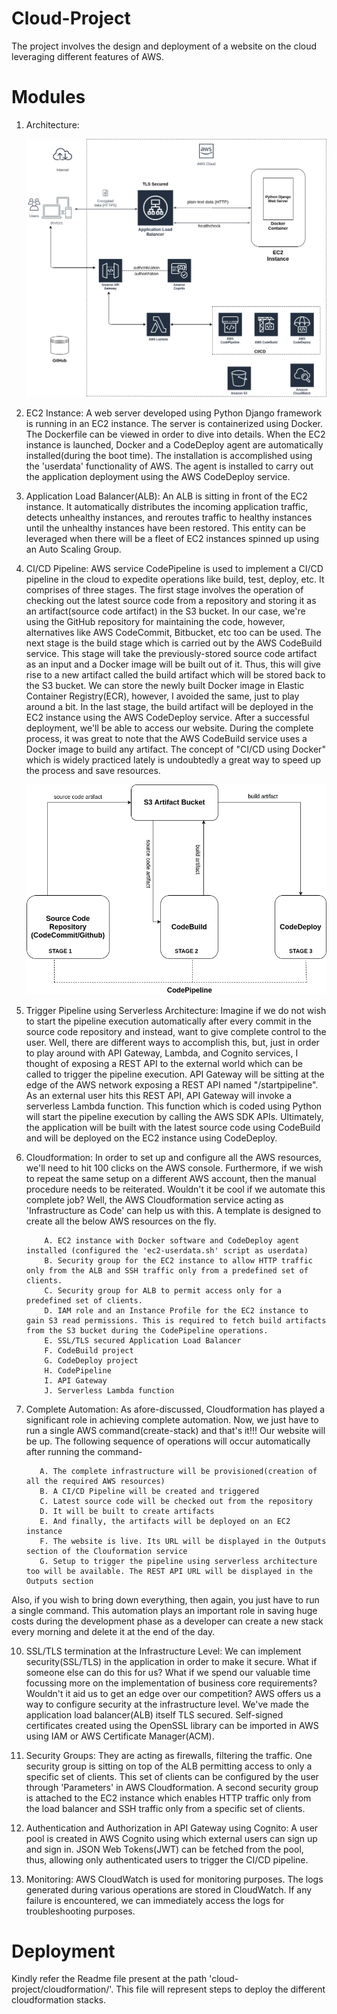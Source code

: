 # Cloud-Project
The project involves the design and deployment of a website on the cloud leveraging different features of AWS.

# Modules
1. Architecture:



      ![alt text](https://github.com/ramos-04/cloud-project/blob/master/images/architecture.png)


2. EC2 Instance:
A web server developed using Python Django framework is running in an EC2 instance. The server is containerized using Docker. The Dockerfile can be viewed in order to dive into details. When the EC2 instance is launched, Docker and a CodeDeploy agent are automatically installed(during the boot time). The installation is accomplished using the 'userdata' functionality of AWS. The agent is installed to carry out the application deployment using the AWS CodeDeploy service.

3. Application Load Balancer(ALB): 
An ALB is sitting in front of the EC2 instance. It automatically distributes the incoming application traffic, detects unhealthy instances, and reroutes traffic to healthy instances until the unhealthy instances have been restored. This entity can be leveraged when there will be a fleet of EC2 instances spinned up using an Auto Scaling Group. 

6. CI/CD Pipeline:
AWS service CodePipeline is used to implement a CI/CD pipeline in the cloud to expedite operations like build, test, deploy, etc. It comprises of three stages. The first stage involves the operation of checking out the latest source code from a repository and storing it as an artifact(source code artifact) in the S3 bucket. In our case, we're using the GitHub repository for maintaining the code, however, alternatives like AWS CodeCommit, Bitbucket, etc too can be used. The next stage is the build stage which is carried out by the AWS CodeBuild service. This stage will take the previously-stored source code artifact as an input and a Docker image will be built out of it. Thus, this will give rise to a new artifact called the build artifact which will be stored back to the S3 bucket. We can store the newly built Docker image in Elastic Container Registry(ECR), however, I avoided the same, just to play around a bit. In the last stage, the build artifact will be deployed in the EC2 instance using the AWS CodeDeploy service. After a successful deployment, we'll be able to access our website. During the complete process, it was great to note that the AWS CodeBuild service uses a Docker image to build any artifact. The concept of "CI/CD using Docker" which is widely practiced lately is undoubtedly a great way to speed up the process and save resources.  


   ![alt text](https://github.com/ramos-04/cloud-project/blob/master/images/AWS-CICD-Pipeline.png)


7. Trigger Pipeline using Serverless Architecture:
Imagine if we do not wish to start the pipeline execution automatically after every commit in the source code repository and instead, want to give complete control to the user. Well, there are different ways to accomplish this, but, just in order to play around with API Gateway, Lambda, and Cognito services, I thought of exposing a REST API to the external world which can be called to trigger the pipeline execution. API Gateway will be sitting at the edge of the AWS network exposing a REST API named "/startpipeline". As an external user hits this REST API, API Gateway will invoke a serverless Lambda function. This function which is coded using Python will start the pipeline execution by calling the AWS SDK APIs. Ultimately, the application will be built with the latest source code using CodeBuild and will be deployed on the EC2 instance using CodeDeploy.   

8. Cloudformation:
In order to set up and configure all the AWS resources, we'll need to hit 100 clicks on the AWS console. Furthermore, if we wish to repeat the same setup on a different AWS account, then the manual procedure needs to be reiterated. Wouldn't it be cool if we automate this complete job? Well, the AWS Cloudformation service acting as 'Infrastructure as Code' can help us with this. A template is designed to create all the below AWS resources on the fly.

           A. EC2 instance with Docker software and CodeDeploy agent installed (configured the 'ec2-userdata.sh' script as userdata)
           B. Security group for the EC2 instance to allow HTTP traffic only from the ALB and SSH traffic only from a predefined set of clients. 
           C. Security group for ALB to permit access only for a predefined set of clients.
           D. IAM role and an Instance Profile for the EC2 instance to gain S3 read permissions. This is required to fetch build artifacts from the S3 bucket during the CodePipeline operations.
           E. SSL/TLS secured Application Load Balancer
           F. CodeBuild project 
           G. CodeDeploy project 
           H. CodePipeline
           I. API Gateway
           J. Serverless Lambda function
           
9. Complete Automation:
As afore-discussed, Cloudformation has played a significant role in achieving complete automation. Now, we just have to run a single AWS command(create-stack) and that's it!!! Our website will be up. The following sequence of operations will occur automatically after running the command-

          A. The complete infrastructure will be provisioned(creation of all the required AWS resources)
          B. A CI/CD Pipeline will be created and triggered
          C. Latest source code will be checked out from the repository
          D. It will be built to create artifacts
          E. And finally, the artifacts will be deployed on an EC2 instance
          F. The website is live. Its URL will be displayed in the Outputs section of the Clouformation service
          G. Setup to trigger the pipeline using serverless architecture too will be available. The REST API URL will be displayed in the Outputs section
          
Also, if you wish to bring down everything, then again, you just have to run a single command. This automation plays an important role in saving huge costs during the development phase as a developer can create a new stack every morning and delete it at the end of the day.
         
10. SSL/TLS termination at the Infrastructure Level:
We can implement security(SSL/TLS) in the application in order to make it secure. What if someone else can do this for us? What if we spend our valuable time focussing more on the implementation of business core requirements? Wouldn't it aid us to get an edge over our competition? AWS offers us a way to configure security at the infrastructure level. We've made the application load balancer(ALB) itself TLS secured. Self-signed certificates created using the OpenSSL library can be imported in AWS using IAM or AWS Certificate Manager(ACM).     

11. Security Groups:
They are acting as firewalls, filtering the traffic. One security group is sitting on top of the ALB permitting access to only a specific set of clients. This set of clients can be configured by the user through 'Parameters' in AWS Cloudformation. A second security group is attached to the EC2 instance which enables HTTP traffic only from the load balancer and SSH traffic only from a specific set of clients. 

12. Authentication and Authorization in API Gateway using Cognito:
A user pool is created in AWS Cognito using which external users can sign up and sign in. JSON Web Tokens(JWT) can be fetched from the pool, thus, allowing only authenticated users to trigger the CI/CD pipeline. 

13. Monitoring:
AWS CloudWatch is used for monitoring purposes. The logs generated during various operations are stored in CloudWatch. If any failure is encountered, we can immediately access the logs for troubleshooting purposes.


# Deployment

Kindly refer the Readme file present at the path 'cloud-project/cloudformation/'. This file will represent steps to deploy the different cloudformation stacks.

